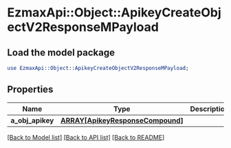 # EzmaxApi::Object::ApikeyCreateObjectV2ResponseMPayload

## Load the model package
```perl
use EzmaxApi::Object::ApikeyCreateObjectV2ResponseMPayload;
```

## Properties
Name | Type | Description | Notes
------------ | ------------- | ------------- | -------------
**a_obj_apikey** | [**ARRAY[ApikeyResponseCompound]**](ApikeyResponseCompound.md) |  | 

[[Back to Model list]](../README.md#documentation-for-models) [[Back to API list]](../README.md#documentation-for-api-endpoints) [[Back to README]](../README.md)


